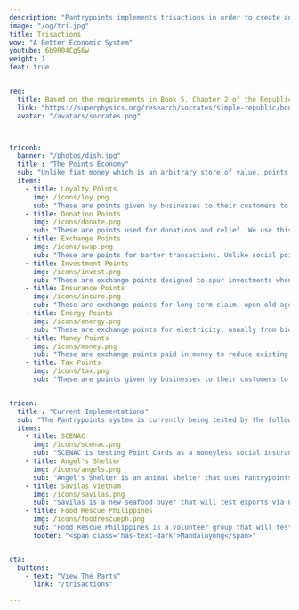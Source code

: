 ```yaml
---
description: "Pantrypoints implements trisactions in order to create an Economy-as-a-Service or EaaS platform" 
image: "/og/tri.jpg"
title: Trisactions
wow: "A Better Economic System"
youtube: 6b9R04CgS6w
weight: 1
feat: true


req:
  title: Based on the requirements in Book 5, Chapter 2 of the Republic
  link: "https://superphysics.org/research/socrates/simple-republic/book-5/chapter-2"
  avatar: "/avatars/socrates.png"



triconb:
  banner: "/photos/dish.jpg"
  title : "The Points Economy"
  sub: "Unlike fiat money which is an arbitrary store of value, points are pegged to rice or grains. This allows easier points-taxation, points-accounting and analytics, while eliminating the need for currency exchange."
  items:
    - title: Loyalty Points
      img: /icons/loy.png
      sub: "These are points given by businesses to their customers to incentivize repeat purchases. This is used to 'train' people in the use of points"
    - title: Donation Points
      img: /icons/donate.png
      sub: "These are points used for donations and relief. We use this primarily to incentivize [food rescue](https://circle.pantrypoints.com) and plastic waste collection to realize a moneyless circular economy"
    - title: Exchange Points
      img: /icons/swap.png
      sub: "These are points for barter transactions. Unlike social points which do not seek something in return, trade points do. This is the foundation of Points-banking"
    - title: Investment Points  
      img: /icons/invest.png
      sub: "These are exchange points designed to spur investments when money is lacking. This requires the other point-types to be working beforehand."
    - title: Insurance Points
      img: /icons/insure.png
      sub: "These are exchange points for long term claim, upon old age. We implement this as social insurance in case money-based insurance becomes oppressive"
    - title: Energy Points
      img: /icons/energy.png
      sub: "These are exchange points for electricity, usually from biomass sources. This incentivizes waste segregation and is part of the circular economy"
    - title: Money Points
      img: /icons/money.png
      sub: "These are exchange points paid in money to reduce existing trade points balance"
    - title: Tax Points
      img: /icons/tax.png
      sub: "These are points given by businesses to their customers to incentivize repeat purchases. This is used to 'train' people in the use of points"


tricon:
  title : "Current Implementations"
  sub: "The Pantrypoints system is currently being tested by the following"
  items:
    - title: SCENAC
      img: /icons/scenac.png
      sub: "SCENAC is testing Point Cards as a moneyless social insurance system"
    - title: Angel's Shelter 
      img: /icons/angels.png
      sub: "Angel's Shelter is an animal shelter that uses Pantrypoints Build to get moneyless donations"
    - title: Savilas Vietnam
      img: /icons/savilas.png
      sub: "Savilas is a new seafood buyer that will test exports via Pantrypoints World"
    - title: Food Rescue Philippines
      img: /icons/foodrescueph.png
      sub: "Food Rescue Philippines is a volunteer group that will test Pantrypoints Circle for incentivizing food donations"
      footer: "<span class='has-text-dark'>Mandaluyong</span>"


cta:
  buttons:
    - text: "View The Parts"
      link: "/trisactions"

---
```



